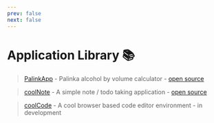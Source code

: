 ```yaml
---
prev: false
next: false
---
```

# Application Library 📚

> [PalinkApp](/about/apps/palinkapp/) - Palinka alcohol by volume calculator - [open source](https://github.com/coollabsio/palinkapp.coollabs.io)

> [coolNote](/about/apps/coolnote/) - A simple note / todo taking application - [open source](https://github.com/coollabsio/note.coollabs.io)

> [coolCode](/about/apps/coolcode/) - A cool browser based code editor environment - in development
